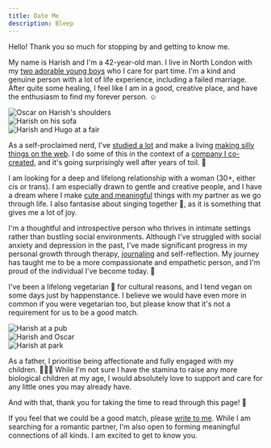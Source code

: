 ```yaml
---
title: Date Me
description: Bleep
---
```


Hello! Thank you so much for stopping by and getting to know me.

My name is Harish and I'm a 42-year-old man. I live in North London
with my [two adorable young boys](https://narayanan.co) who I care for
part time. I'm a kind and genuine person with a lot of life
experience, including a failed marriage. After quite some healing, I
feel like I am in a good, creative place, and have the enthusiasm to
find my forever person. ☺️

</div>

<div class="pure-g l-box-container-full-width">
  <div class="pure-u-xl-1-8 pure-hidden-md">
  </div>
  <div class="pure-u-xl-1-4 pure-u-md-1-3 pure-u-sm-1-2">
    <div class="l-box">
        <img class="pure-img" src="/images/date-me/harish-and-oscar.jpg" alt="Oscar on Harish's shoulders">
     </div>
  </div>
  <div class="pure-u-xl-1-4 pure-u-md-1-3 pure-u-sm-1-2">
    <div class="l-box">
        <img class="pure-img" src="/images/date-me/harish-on-his-sofa.jpg" alt="Harish on his sofa">
    </div>
  </div>
  <div class="pure-u-xl-1-4 pure-u-md-1-3 pure-hidden-sm">
    <div class="l-box">
        <img class="pure-img" src="/images/date-me/harish-and-hugo.jpg" alt="Harish and Hugo at a fair">
    </div>
  </div>
  <div class="pure-u-xl-1-8 pure-hidden-md">
  </div>
</div>

<div class="container">

As a self-proclaimed nerd, I've [studied a lot](/research/) and make a
living [making silly things on the web](/projects/). I do some of this
in the context of a [company I co-created](https://edgefolio.com/),
and it's going surprisingly well after years of toil. 💫

I am looking for a deep and lifelong relationship with a woman (30+,
either cis or trans). I am especially drawn to gentle and creative
people, and I have a dream where I make [cute and
meaningful](/projects/) things with my partner as we go through life.
I also fantasise about singing together 🎤, as it is something that
gives me a lot of joy.

I'm a thoughtful and introspective person who thrives in intimate
settings rather than bustling social environments. Although I've
struggled with social anxiety and depression in the past, I've made
significant progress in my personal growth through therapy,
[journaling](https://hachyderm.io/@harish/110007235998489508) and
self-reflection. My journey has taught me to be a more compassionate
and empathetic person, and I'm proud of the individual I've become
today. 🙏

I've been a lifelong vegetarian 🥕 for cultural reasons, and I tend
vegan on some days just by happenstance. I believe we would have even
more in common if you were vegetarian too, but please know that it's
not a requirement for us to be a good match.

</div>

<div class="pure-g l-box-container-full-width">
  <div class="pure-u-xl-1-8 pure-hidden-md">
  </div>
  <div class="pure-u-xl-1-4 pure-u-md-1-3 pure-u-sm-1-2">
    <div class="l-box">
        <img class="pure-img" src="/images/date-me/harish-at-a-pub.jpg" alt="Harish at a pub">
     </div>
  </div>
  <div class="pure-u-xl-1-4 pure-u-md-1-3 pure-u-sm-1-2">
    <div class="l-box">
        <img class="pure-img" src="/images/date-me/harish-and-oscar-2.jpg" alt="Harish and Oscar">
    </div>
  </div>
  <div class="pure-u-xl-1-4 pure-u-md-1-3 pure-hidden-sm">
    <div class="l-box">
        <img class="pure-img" src="/images/date-me/harish-at-a-park.jpg" alt="Harish at park">
    </div>
  </div>
  <div class="pure-u-xl-1-8 pure-hidden-md">
  </div>
</div>

<div class="container">

As a father, I prioritise being affectionate and fully engaged with my
children. 👨‍👦‍👦 While I'm not sure I have the stamina to raise any more
biological children at my age, I would absolutely love to support and
care for any little ones you may already have.

And with that, thank you for taking the time to read through this
page! 🤗

If you feel that we could be a good match, please [write to
me](mailto:mail@harishnarayanan.org). While I am searching for a
romantic partner, I'm also open to forming meaningful connections of
all kinds. I am excited to get to know you.
